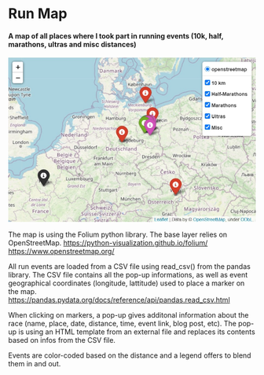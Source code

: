 # Run Map
#### A map of all places where I took part in running events (10k, half, marathons, ultras and misc distances)

<p align="center">
  <a href="https://media.nathanael3d.com/dev/run_map/run_map.html"><img src="readme_preview.jpg" width="600" title="See full map"></a>
</p>

The map is using the Folium python library. The base layer relies on OpenStreetMap.
https://python-visualization.github.io/folium/
https://www.openstreetmap.org/

All run events are loaded from a CSV file using read_csv() from the pandas library. The CSV file contains all the pop-up informations, as well as event geographical coordinates (longitude, lattitude) used to place a marker on the map.
https://pandas.pydata.org/docs/reference/api/pandas.read_csv.html

When clicking on markers, a pop-up gives additonal information about the race (name, place, date, distance, time, event link, blog post, etc). The pop-up is using an HTML template from an external file and replaces its contents based on infos from the CSV file.

Events are color-coded based on the distance and a legend offers to blend them in and out.

